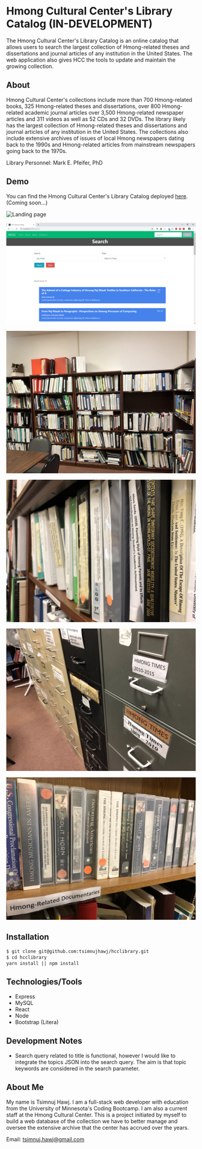 # Hmong Cultural Center's Library Catalog (IN-DEVELOPMENT)
The Hmong Cultural Center's Library Catalog is an online catalog that allows users to search the largest collection of Hmong-related theses and dissertations and journal articles of any institution in the United States. The web application also gives HCC the tools to update and maintain the growing collection.

## About
Hmong Cultural Center's collections include more than 700 Hmong-related books, 325 Hmong-related theses and dissertations, over 800 Hmong-related academic journal articles over 3,500 Hmong-related newspaper articles and 311 videos as well as 52 CDs and 32 DVDs. The library likely has the largest collection of Hmong-related theses and dissertations and journal articles of any institution in the United States. The collections also include extensive archives of issues of local Hmong newspapers dating back to the 1990s and Hmong-related articles from mainstream newspapers going back to the 1970s.

Library Personnel: Mark E. Pfeifer, PhD

## Demo
You can find the Hmong Cultural Center's Library Catalog deployed [here](#). (Coming soon...)

![Landing page](resources/hcclc_1.png)

![Search page](resources/hcclc_2.png)

![HCC Library](resources/hcclc_3.jpg)

![HCC Library](resources/hcclc_4.jpg)

![HCC Library](resources/hcclc_5.jpg)

![HCC Library](resources/hcclc_6.jpg)

## Installation
```shell
$ git clone git@github.com:tsimnujhawj/hcclibrary.git
$ cd hcclibrary
yarn install || npm install
```
## Technologies/Tools
- Express
- MySQL
- React
- Node
- Bootstrap (Litera)

## Development Notes
- Search query related to title is functional, however I would like to integrate the topics JSON into the search query. The aim is that topic keywords are considered in the search parameter.

## About Me
My name is Tsimnuj Hawj. I am a full-stack web developer with education from the University of Minnesota's Coding Bootcamp. I am also a current staff at the Hmong Cultural Center. This is a project initiated by myself to build a web database of the collection we have to better manage and oversee the extensive archive that the center has accrued over the years.

Email: tsimnuj.hawj@gmail.com
